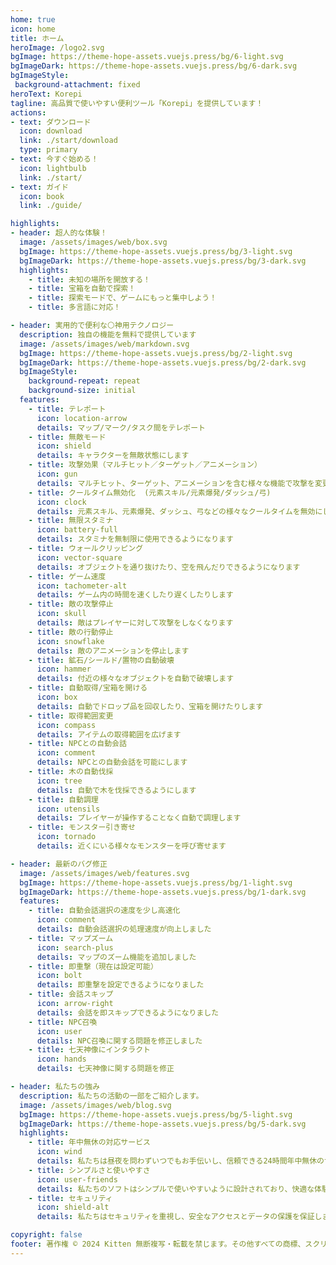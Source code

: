 ```yaml
---
home: true
icon: home
title: ホーム
heroImage: /logo2.svg
bgImage: https://theme-hope-assets.vuejs.press/bg/6-light.svg
bgImageDark: https://theme-hope-assets.vuejs.press/bg/6-dark.svg
bgImageStyle:
 background-attachment: fixed
heroText: Korepi
tagline: 高品質で使いやすい便利ツール「Korepi」を提供しています！
actions:
- text: ダウンロード
  icon: download
  link: ./start/download
  type: primary
- text: 今すぐ始める！
  icon: lightbulb
  link: ./start/
- text: ガイド
  icon: book
  link: ./guide/

highlights:
- header: 超人的な体験！
  image: /assets/images/web/box.svg
  bgImage: https://theme-hope-assets.vuejs.press/bg/3-light.svg
  bgImageDark: https://theme-hope-assets.vuejs.press/bg/3-dark.svg
  highlights:
    - title: 未知の場所を開放する！
    - title: 宝箱を自動で探索！
    - title: 探索モードで、ゲームにもっと集中しよう！
    - title: 多言語に対応！

- header: 実用的で便利な⚪神用テクノロジー
  description: 独自の機能を無料で提供しています
  image: /assets/images/web/markdown.svg
  bgImage: https://theme-hope-assets.vuejs.press/bg/2-light.svg
  bgImageDark: https://theme-hope-assets.vuejs.press/bg/2-dark.svg
  bgImageStyle:
    background-repeat: repeat
    background-size: initial
  features:
    - title: テレポート
      icon: location-arrow
      details: マップ/マーク/タスク間をテレポート
    - title: 無敵モード
      icon: shield
      details: キャラクターを無敵状態にします
    - title: 攻撃効果（マルチヒット／ターゲット／アニメーション）
      icon: gun
      details: マルチヒット、ターゲット、アニメーションを含む様々な機能で攻撃を変更します
    - title: クールタイム無効化  (元素スキル/元素爆発/ダッシュ/弓)
      icon: clock
      details: 元素スキル、元素爆発、ダッシュ、弓などの様々なクールタイムを無効にします
    - title: 無限スタミナ
      icon: battery-full
      details: スタミナを無制限に使用できるようになります
    - title: ウォールクリッピング
      icon: vector-square
      details: オブジェクトを通り抜けたり、空を飛んだりできるようになります
    - title: ゲーム速度
      icon: tachometer-alt
      details: ゲーム内の時間を速くしたり遅くしたりします
    - title: 敵の攻撃停止
      icon: skull
      details: 敵はプレイヤーに対して攻撃をしなくなります
    - title: 敵の行動停止
      icon: snowflake
      details: 敵のアニメーションを停止します
    - title: 鉱石/シールド/置物の自動破壊
      icon: hammer
      details: 付近の様々なオブジェクトを自動で破壊します
    - title: 自動取得/宝箱を開ける
      icon: box
      details: 自動でドロップ品を回収したり、宝箱を開けたりします
    - title: 取得範囲変更
      icon: compass
      details: アイテムの取得範囲を広げます
    - title: NPCとの自動会話
      icon: comment
      details: NPCとの自動会話を可能にします
    - title: 木の自動伐採
      icon: tree
      details: 自動で木を伐採できるようにします
    - title: 自動調理
      icon: utensils
      details: プレイヤーが操作することなく自動で調理します
    - title: モンスター引き寄せ
      icon: tornado
      details: 近くにいる様々なモンスターを呼び寄せます

- header: 最新のバグ修正
  image: /assets/images/web/features.svg
  bgImage: https://theme-hope-assets.vuejs.press/bg/1-light.svg
  bgImageDark: https://theme-hope-assets.vuejs.press/bg/1-dark.svg
  features:
    - title: 自動会話選択の速度を少し高速化
      icon: comment
      details: 自動会話選択の処理速度が向上しました
    - title: マップズーム
      icon: search-plus
      details: マップのズーム機能を追加しました
    - title: 即重撃（現在は設定可能）
      icon: bolt
      details: 即重撃を設定できるようになりました
    - title: 会話スキップ
      icon: arrow-right
      details: 会話を即スキップできるようになりました
    - title: NPC召喚
      icon: user
      details: NPC召喚に関する問題を修正しました
    - title: 七天神像にインタラクト
      icon: hands
      details: 七天神像に関する問題を修正

- header: 私たちの強み
  description: 私たちの活動の一部をご紹介します。
  image: /assets/images/web/blog.svg
  bgImage: https://theme-hope-assets.vuejs.press/bg/5-light.svg
  bgImageDark: https://theme-hope-assets.vuejs.press/bg/5-dark.svg
  highlights:
    - title: 年中無休の対応サービス
      icon: wind
      details: 私たちは昼夜を問わずいつでもお手伝いし、信頼できる24時間年中無休のサービスを提供します。
    - title: シンプルさと使いやすさ
      icon: user-friends
      details: 私たちのソフトはシンプルで使いやすいように設計されており、快適な体験をお約束します。
    - title: セキュリティ
      icon: shield-alt
      details: 私たちはセキュリティを重視し、安全なアクセスとデータの保護を保証します。

copyright: false
footer: 著作権 © 2024 Kitten 無断複写・転載を禁じます。その他すべての商標、スクリーンショット、ロゴ、著作権はそれぞれの所有者に帰属します。
---
```

